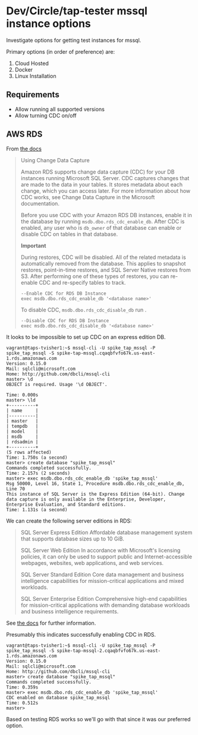 Dev/Circle/tap-tester mssql instance options
============================================

Investigate options for getting test instances for mssql.

Primary options (in order of preference) are:

1. Cloud Hosted
1. Docker
1. Linux Installation

Requirements
------------

- Allow running all supported versions
- Allow turning CDC on/off

AWS RDS
-------

From
[the docs](https://docs.aws.amazon.com/AmazonRDS/latest/UserGuide/Appendix.SQLServer.CommonDBATasks.CDC.html)

> Using Change Data Capture
>
> Amazon RDS supports change data capture (CDC) for your DB instances
> running Microsoft SQL Server. CDC captures changes that are made to the
> data in your tables. It stores metadata about each change, which you can
> access later. For more information about how CDC works, see Change Data
> Capture in the Microsoft documentation.
>
> Before you use CDC with your Amazon RDS DB instances, enable it in the
> database by running `msdb.dbo.rds_cdc_enable_db`. After CDC is enabled,
> any user who is `db_owner` of that database can enable or disable CDC on
> tables in that database.
>
> **Important**
>
> During restores, CDC will be disabled. All of the related metadata is
> automatically removed from the database. This applies to snapshot
> restores, point-in-time restores, and SQL Server Native restores from S3.
> After performing one of these types of restores, you can re-enable CDC and
> re-specify tables to track.
>
> ```
> --Enable CDC for RDS DB Instance
> exec msdb.dbo.rds_cdc_enable_db '<database name>'
> ```
>
> To disable CDC, `msdb.dbo.rds_cdc_disable_db` run .
>
> ```
> --Disable CDC for RDS DB Instance
> exec msdb.dbo.rds_cdc_disable_db '<database name>'
> ```

It looks to be impossible to set up CDC on an express edition DB.

```
vagrant@taps-tvisher1:~$ mssql-cli -U spike_tap_mssql -P spike_tap_mssql -S spike-tap-mssql.cqaqbfvfo67k.us-east-1.rds.amazonaws.com
Version: 0.15.0
Mail: sqlcli@microsoft.com
Home: http://github.com/dbcli/mssql-cli
master> \d
OBJECT is required. Usage '\d OBJECT'.

Time: 0.000s
master> \ld
+----------+
| name     |
|----------|
| master   |
| tempdb   |
| model    |
| msdb     |
| rdsadmin |
+----------+
(5 rows affected)
Time: 1.750s (a second)
master> create database "spike_tap_mssql"
Commands completed successfully.
Time: 2.157s (2 seconds)
master> exec msdb.dbo.rds_cdc_enable_db 'spike_tap_mssql'
Msg 50000, Level 16, State 1, Procedure msdb.dbo.rds_cdc_enable_db, Line 70
This instance of SQL Server is the Express Edition (64-bit). Change data capture is only available in the Enterprise, Developer, Enterprise Evaluation, and Standard editions.
Time: 1.131s (a second)
```

We can create the following server editions in RDS:

> SQL Server Express Edition
> Affordable database management system that supports database sizes up to 10 GiB.
>
> SQL Server Web Edition
> In accordance with Microsoft's licensing policies, it can only be used to support public and Internet-accessible webpages, websites, web applications, and web services.
>
> SQL Server Standard Edition
> Core data management and business intelligence capabilities for mission-critical applications and mixed workloads.
>
> SQL Server Enterprise Edition
> Comprehensive high-end capabilities for mission-critical applications with demanding database workloads and business intelligence requirements.

See [the
docs](https://docs.aws.amazon.com/AmazonRDS/latest/UserGuide/SQLServer.Concepts.General.Licensing.html)
for further information.

Presumably this indicates successfully enabling CDC in RDS.

```
vagrant@taps-tvisher1:~$ mssql-cli -U spike_tap_mssql -P spike_tap_mssql -S spike-tap-mssql-2.cqaqbfvfo67k.us-east-1.rds.amazonaws.com
Version: 0.15.0
Mail: sqlcli@microsoft.com
Home: http://github.com/dbcli/mssql-cli
master> create database "spike_tap_mssql"
Commands completed successfully.
Time: 0.359s
master> exec msdb.dbo.rds_cdc_enable_db 'spike_tap_mssql'
CDC enabled on database spike_tap_mssql
Time: 0.512s
master>
```

Based on testing RDS works so we'll go with that since it was our
preferred option.
